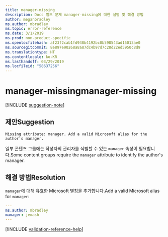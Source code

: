 ```yaml
---
title: manager-missing
description: Docs 빌드 문제 manager-missing에 대한 설명 및 해결 방법
author: meganbradley
ms.author: mbradley
ms.topic: error-reference
ms.date: 3/1/2019
ms.prod: non-product-specific
ms.openlocfilehash: af23f2cab1fd948b4192bc0b598543ad15013ae0
ms.sourcegitcommit: 8e897e90268a8a87dc4b97d7c28d22ed5950c8d9
ms.translationtype: HT
ms.contentlocale: ko-KR
ms.lasthandoff: 03/29/2019
ms.locfileid: "58637256"
---
```

# <a name="manager-missing"></a><span data-ttu-id="30bba-103">manager-missing</span><span class="sxs-lookup"><span data-stu-id="30bba-103">manager-missing</span></span>

[!INCLUDE [suggestion-note](includes/suggestion-note.md)]

## <a name="suggestion"></a><span data-ttu-id="30bba-104">제안</span><span class="sxs-lookup"><span data-stu-id="30bba-104">Suggestion</span></span>

`Missing attribute: manager. Add a valid Microsoft alias for the author's manager.`

<span data-ttu-id="30bba-105">일부 콘텐츠 그룹에는 작성자의 관리자를 식별할 수 있는 `manager` 속성이 필요합니다.</span><span class="sxs-lookup"><span data-stu-id="30bba-105">Some content groups require the `manager` attribute to identify the author's manager.</span></span>

## <a name="resolution"></a><span data-ttu-id="30bba-106">해결 방법</span><span class="sxs-lookup"><span data-stu-id="30bba-106">Resolution</span></span>

<span data-ttu-id="30bba-107">`manager`에 대해 유효한 Microsoft 별칭을 추가합니다.</span><span class="sxs-lookup"><span data-stu-id="30bba-107">Add a valid Microsoft alias for `manager`:</span></span>

```yml
---
ms.author: mbradley
manager: jemash
---
```

<!--make sure to add this file to your includes folder and verify the path-->
[!INCLUDE [validation-reference-help](includes/validation-reference-help.md)]
